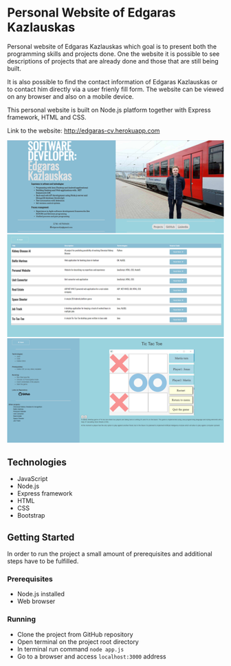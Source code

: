 # Personal Website of Edgaras Kazlauskas

Personal website of Edgaras Kazlauskas which goal is to present both the programming skills and projects done.
One the website it is possible to see descriptions of projects that are already done and those that are still being
built.

It is also possible to find the contact information of Edgaras Kazlauskas or to contact him directly via a user frienly fill form.
The website can be viewed on any browser and also on a mobile device. 

This personal website is built on Node.js platform together with Express framework, HTML and CSS. 

Link to the website: http://edgaras-cv.herokuapp.com

![alt-text-1](resources/images/Screenshots/HomePage.png "Home Page")
![alt-text-1](resources/images/Screenshots/Projects.png "Projects Page")
![alt-text-1](resources/images/Screenshots/ExampleProject.png "Example Project Page")

## Technologies

+ JavaScript
+ Node.js
+ Express framework
+ HTML
+ CSS
+ Bootstrap

## Getting Started

In order to run the project a small amount of prerequisites and additional steps have to be fulfilled.

### Prerequisites

+ Node.js installed
+ Web browser

### Running

+ Clone the project from GitHub repository
+ Open terminal on the project root directory
+ In terminal run command `node app.js`
+ Go to a browser and access `localhost:3000` address